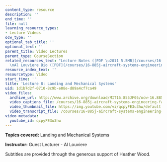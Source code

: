 ```yaml
---
content_type: resource
description: ''
end_time: ''
file: null
learning_resource_types:
- Lecture Videos
ocw_type: ''
optional_tab_title: ''
optional_text: ''
parent_title: Video Lectures
parent_type: CourseSection
related_resources_text: "Lecture Notes ([PDF \u2011 5.5MB](/courses/16-885j-aircraft-systems-engineering-fall-2005/resources/louviere_rms))\n\
  \nAl Louviere Bio ([PDF](/courses/16-885j-aircraft-systems-engineering-fall-2005/resources/louviere_bio))"
resource_index_text: ''
resourcetype: Video
start_time: ''
title: 'Lecture 8: Landing and Mechanical Systems'
uid: 1d1b7d2f-0710-8c9b-e08e-d89a4cf7ca49
video_files:
  archive_url: http://www.archive.org/download/MIT16.855JF05/ocw-16.885-04oct2005-220k.mp4
  video_captions_file: /courses/16-885j-aircraft-systems-engineering-fall-2005/52513e3e42515f64a74807bd5ba8c0c0_qcpyFE3u3hw.vtt
  video_thumbnail_file: https://img.youtube.com/vi/qcpyFE3u3hw/default.jpg
  video_transcript_file: /courses/16-885j-aircraft-systems-engineering-fall-2005/8518b61e1d1ecf89ca456206df1b2c6f_qcpyFE3u3hw.pdf
video_metadata:
  youtube_id: qcpyFE3u3hw
---
```


**Topics covered:** Landing and Mechanical Systems

**Instructor:** Guest Lecturer - Al Louviere

Subtitles are provided through the generous support of Heather Wood.



